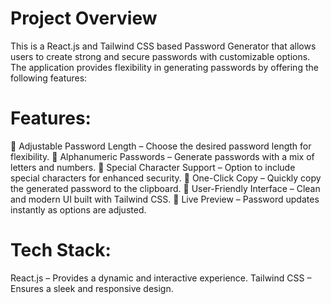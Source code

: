 # Project Overview

This is a React.js and Tailwind CSS based Password Generator that allows users to create strong and secure passwords with customizable options. The application provides flexibility in generating passwords by offering the following features:

# Features:
🔹 Adjustable Password Length – Choose the desired password length for flexibility.
🔹 Alphanumeric Passwords – Generate passwords with a mix of letters and numbers.
🔹 Special Character Support – Option to include special characters for enhanced security.
🔹 One-Click Copy – Quickly copy the generated password to the clipboard.
🔹 User-Friendly Interface – Clean and modern UI built with Tailwind CSS.
🔹 Live Preview – Password updates instantly as options are adjusted.

# Tech Stack:
React.js – Provides a dynamic and interactive experience.
Tailwind CSS – Ensures a sleek and responsive design.